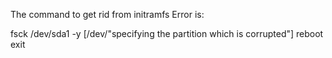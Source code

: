The command to get rid from initramfs Error is:

fsck /dev/sda1 -y [/dev/"specifying the partition which is corrupted"]
reboot
exit
